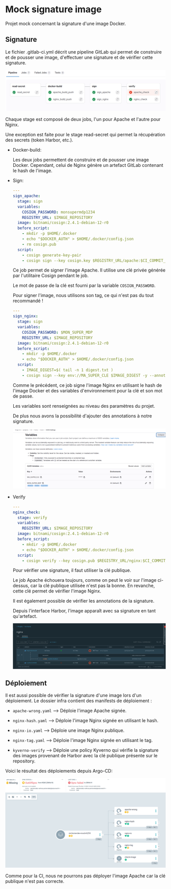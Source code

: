 # Mock signature image

Projet mock concernant la signature d'une image Docker.

## Signature

Le fichier .gitlab-ci.yml décrit une pipeline GitLab qui permet de construire et de pousser une image, d'effectuer une signature et de vérifier cette signature.

![gitlab](/img/pipeline.png)

Chaque stage est composé de deux jobs, l'un pour Apache et l'autre pour Nginx.

Une exception est faite pour le stage read-secret qui permet la récupération des secrets (token Harbor, etc.).

- Docker-build:

    Les deux jobs permettent de construire et de pousser une image Docker. Cependant, celui de Nginx génère un artefact GitLab contenant le hash de l'image.

- Sign:

    ```yaml
    ---
    sign_apache:
      stage: sign
      variables:
        COSIGN_PASSWORD: monsupermdp1234
        REGISTRY_URL: $IMAGE_REPOSITORY
      image: bitnami/cosign:2.4.1-debian-12-r0
      before_script:
        - mkdir -p $HOME/.docker
        - echo "$DOCKER_AUTH" > $HOME/.docker/config.json
        - rm cosign.pub
      script:
        - cosign generate-key-pair
        - cosign sign --key cosign.key $REGISTRY_URL/apache:$CI_COMMIT_SHORT_SHA -y
    ```
    
    Ce job permet de signer l'image Apache. Il utilise une clé privée générée par l'utilitaire Cosign pendant le job.

    Le mot de passe de la clé est fourni par la variable `COSIGN_PASSWORD`.

    Pour signer l'image, nous utilisons son tag, ce qui n'est pas du tout recommandé !
  

    ```yaml
    ---
    sign_nginx:
      stage: sign
      variables:
        COSIGN_PASSWORD: $MON_SUPER_MDP
        REGISTRY_URL: $IMAGE_REPOSITORY
      image: bitnami/cosign:2.4.1-debian-12-r0
      before_script:
        - mkdir -p $HOME/.docker
        - echo "$DOCKER_AUTH" > $HOME/.docker/config.json
      script:
        - IMAGE_DIGEST=$( tail -n 1 digest.txt )
        - cosign sign --key env://MA_SUPER_CLE $IMAGE_DIGEST -y --annotations "Project=$CI_PROJECT_NAME"
    ```

    Comme le précédent, ce job signe l'image Nginx en utilisant le hash de l'image Docker et des variables d'environnement pour la clé et son mot de passe.
    
    Les variables sont renseignées au niveau des paramètres du projet. 
    
    De plus nous avons la possibilité d'ajouter des annotations à notre signature.



    ![vars](/img/variables.png)

- Verify

    ```yaml
    ---
    nginx_check:
      stage: verify
      variables:
        REGISTRY_URL: $IMAGE_REPOSITORY
      image: bitnami/cosign:2.4.1-debian-12-r0
      before_script:
        - mkdir -p $HOME/.docker
        - echo "$DOCKER_AUTH" > $HOME/.docker/config.json
      script:
        - cosign verify --key cosign.pub $REGISTRY_URL/nginx:$CI_COMMIT_SHORT_SHA --annotations "Project=$CI_PROJECT_NAME" --output='text'
    ```

    Pour vérifier une signature, il faut utiliser la clé publique.

    Le job Apache échouera toujours, comme on peut le voir sur l'image ci-dessus, car la clé publique utilisée n'est pas la bonne. En revanche, cette clé permet de vérifier l'image Nginx. 
    
    Il est également possible de vérifier les annotations de la signature.

    Depuis l'interface Harbor, l'image apparaît avec sa signature en tant qu'artefact.
    
    ![vars](/img/harbor.png)

## Déploiement

Il est aussi possible de vérifier la signature d'une image lors d'un déploiement. Le dossier infra contient des manifests de déploiement :

- `apache-wrong.yaml` --> Déploie l'image Apache signée.

- `nginx-hash.yaml` -->  Déploie l'image Nginx signée en utilisant le hash.

- `nginx-io.yaml` --> Déploie une image Nginx publique.

- `nginx-tag.yaml` --> Déploie l'image Nginx signée en utilisant le tag.

- `kyverno-verify` --> Déploie une policy Kyverno qui vérifie la signature des images provenant de Harbor avec la clé publique présente sur le repository.

Voici le résultat des déploiements depuis Argo-CD:

![vars](/img/argo.png)

Comme pour la CI, nous ne pourrons pas déployer l'image Apache car la clé publique n'est pas correcte.